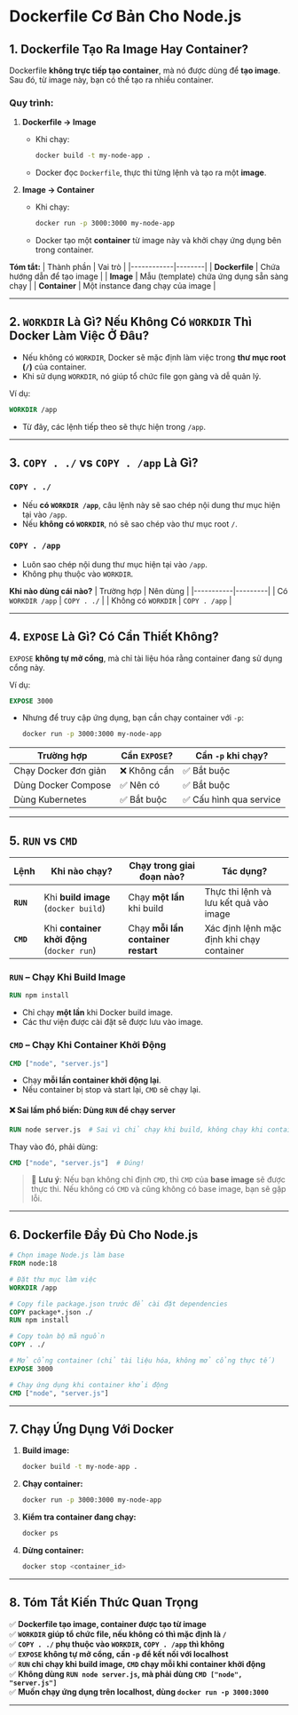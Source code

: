 # Dockerfile Cơ Bản Cho Node.js

## 1. Dockerfile Tạo Ra Image Hay Container?
Dockerfile **không trực tiếp tạo container**, mà nó được dùng để **tạo image**. Sau đó, từ image này, bạn có thể tạo ra nhiều container.

### **Quy trình:**
1. **Dockerfile → Image**
   - Khi chạy:
     ```sh
     docker build -t my-node-app .
     ```
   - Docker đọc `Dockerfile`, thực thi từng lệnh và tạo ra một **image**.
   
2. **Image → Container**
   - Khi chạy:
     ```sh
     docker run -p 3000:3000 my-node-app
     ```
   - Docker tạo một **container** từ image này và khởi chạy ứng dụng bên trong container.

**Tóm tắt:**
| Thành phần | Vai trò |
|------------|--------|
| **Dockerfile** | Chứa hướng dẫn để tạo image |
| **Image** | Mẫu (template) chứa ứng dụng sẵn sàng chạy |
| **Container** | Một instance đang chạy của image |

---

## 2. `WORKDIR` Là Gì? Nếu Không Có `WORKDIR` Thì Docker Làm Việc Ở Đâu?
- Nếu không có `WORKDIR`, Docker sẽ mặc định làm việc trong **thư mục root (`/`)** của container.
- Khi sử dụng `WORKDIR`, nó giúp tổ chức file gọn gàng và dễ quản lý.

Ví dụ:
```dockerfile
WORKDIR /app
```
- Từ đây, các lệnh tiếp theo sẽ thực hiện trong `/app`.

---

## 3. `COPY . ./` vs `COPY . /app` Là Gì?
### `COPY . ./`
- Nếu **có `WORKDIR /app`**, câu lệnh này sẽ sao chép nội dung thư mục hiện tại vào `/app`.
- Nếu **không có `WORKDIR`**, nó sẽ sao chép vào thư mục root `/`.

### `COPY . /app`
- Luôn sao chép nội dung thư mục hiện tại vào `/app`.
- Không phụ thuộc vào `WORKDIR`.

**Khi nào dùng cái nào?**
| Trường hợp | Nên dùng |
|-----------|---------|
| Có `WORKDIR /app` | `COPY . ./` |
| Không có `WORKDIR` | `COPY . /app` |

---

## 4. `EXPOSE` Là Gì? Có Cần Thiết Không?
`EXPOSE` **không tự mở cổng**, mà chỉ tài liệu hóa rằng container đang sử dụng cổng này.

Ví dụ:
```dockerfile
EXPOSE 3000
```
- Nhưng để truy cập ứng dụng, bạn cần chạy container với `-p`:
  ```sh
  docker run -p 3000:3000 my-node-app
  ```

| Trường hợp | Cần `EXPOSE`? | Cần `-p` khi chạy? |
|-----------|--------------|-------------------|
| Chạy Docker đơn giản | ❌ Không cần | ✅ Bắt buộc |
| Dùng Docker Compose | ✅ Nên có | ✅ Bắt buộc |
| Dùng Kubernetes | ✅ Bắt buộc | ✅ Cấu hình qua service |

---

## 5. `RUN` vs `CMD`
| Lệnh | Khi nào chạy? | Chạy trong giai đoạn nào? | Tác dụng? |
|------|--------------|--------------------|---------|
| **`RUN`** | Khi **build image** (`docker build`) | Chạy **một lần** khi build | Thực thi lệnh và lưu kết quả vào image |
| **`CMD`** | Khi **container khởi động** (`docker run`) | Chạy **mỗi lần container restart** | Xác định lệnh mặc định khi chạy container |

### `RUN` – Chạy Khi Build Image
```dockerfile
RUN npm install
```
- Chỉ chạy **một lần** khi Docker build image.
- Các thư viện được cài đặt sẽ được lưu vào image.

### `CMD` – Chạy Khi Container Khởi Động
```dockerfile
CMD ["node", "server.js"]
```
- Chạy **mỗi lần container khởi động lại**.
- Nếu container bị stop và start lại, `CMD` sẽ chạy lại.

#### ❌ **Sai lầm phổ biến**: Dùng `RUN` để chạy server
```dockerfile
RUN node server.js  # Sai vì chỉ chạy khi build, không chạy khi container khởi động
```
Thay vào đó, phải dùng:
```dockerfile
CMD ["node", "server.js"]  # Đúng!
```

> 📌 **Lưu ý**: Nếu bạn không chỉ định `CMD`, thì `CMD` của **base image** sẽ được thực thi. Nếu không có `CMD` và cũng không có base image, bạn sẽ gặp lỗi.

---

## 6. Dockerfile Đầy Đủ Cho Node.js
```dockerfile
# Chọn image Node.js làm base
FROM node:18

# Đặt thư mục làm việc
WORKDIR /app

# Copy file package.json trước để cài đặt dependencies
COPY package*.json ./
RUN npm install

# Copy toàn bộ mã nguồn
COPY . ./

# Mở cổng container (chỉ tài liệu hóa, không mở cổng thực tế)
EXPOSE 3000

# Chạy ứng dụng khi container khởi động
CMD ["node", "server.js"]
```

---

## 7. Chạy Ứng Dụng Với Docker
1. **Build image:**
   ```sh
   docker build -t my-node-app .
   ```
2. **Chạy container:**
   ```sh
   docker run -p 3000:3000 my-node-app
   ```
3. **Kiểm tra container đang chạy:**
   ```sh
   docker ps
   ```
4. **Dừng container:**
   ```sh
   docker stop <container_id>
   ```

---

## 8. Tóm Tắt Kiến Thức Quan Trọng
✅ **Dockerfile tạo image, container được tạo từ image**  
✅ **`WORKDIR` giúp tổ chức file, nếu không có thì mặc định là `/`**  
✅ **`COPY . ./` phụ thuộc vào `WORKDIR`, `COPY . /app` thì không**  
✅ **`EXPOSE` không tự mở cổng, cần `-p` để kết nối với localhost**  
✅ **`RUN` chỉ chạy khi build image, `CMD` chạy mỗi khi container khởi động**  
✅ **Không dùng `RUN node server.js`, mà phải dùng `CMD ["node", "server.js"]`**  
✅ **Muốn chạy ứng dụng trên localhost, dùng `docker run -p 3000:3000`**  

---